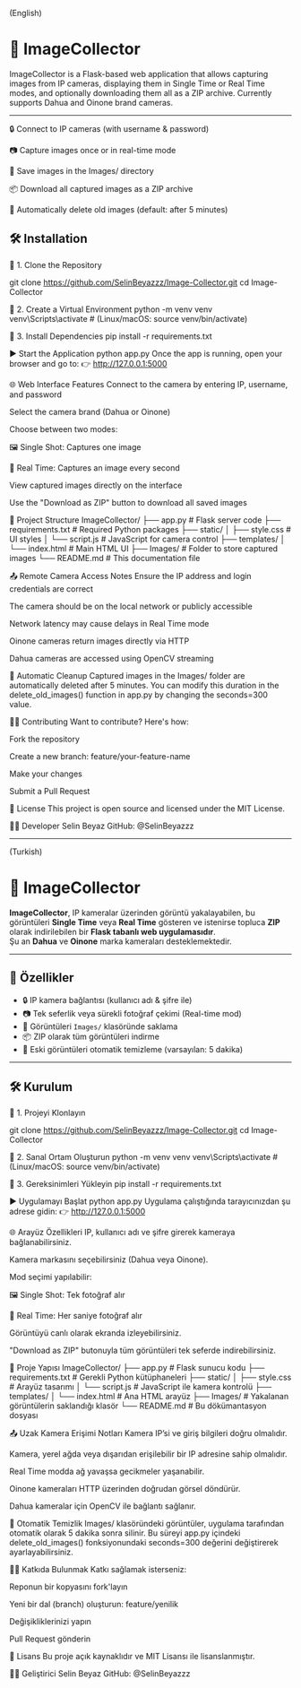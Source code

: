 (English)
# 📸 ImageCollector

ImageCollector is a Flask-based web application that allows capturing images from IP cameras, displaying them in Single Time or Real Time modes, and optionally downloading them all as a ZIP archive.
Currently supports Dahua and Oinone brand cameras.

---

🔒 Connect to IP cameras (with username & password)

📷 Capture images once or in real-time mode

💾 Save images in the Images/ directory

📦 Download all captured images as a ZIP archive

🧼 Automatically delete old images (default: after 5 minutes)

## 🛠️ Installation

🔹 1. Clone the Repository

git clone https://github.com/SelinBeyazzz/Image-Collector.git
cd Image-Collector


🔹 2. Create a Virtual Environment
python -m venv venv
venv\Scripts\activate  # (Linux/macOS: source venv/bin/activate)


🔹 3.  Install Dependencies
pip install -r requirements.txt


▶️ Start the Application
python app.py
Once the app is running, open your browser and go to:
👉 http://127.0.0.1:5000


🌐 Web Interface Features
Connect to the camera by entering IP, username, and password

Select the camera brand (Dahua or Oinone)

Choose between two modes:

🖼️ Single Shot: Captures one image

📡 Real Time: Captures an image every second

View captured images directly on the interface

Use the "Download as ZIP" button to download all saved images


📁 Project Structure
ImageCollector/
├── app.py                  # Flask server code
├── requirements.txt        # Required Python packages
├── static/
│   ├── style.css           # UI styles
│   └── script.js           # JavaScript for camera control
├── templates/
│   └── index.html          # Main HTML UI
├── Images/                 # Folder to store captured images
└── README.md               # This documentation file


📤 Remote Camera Access Notes
Ensure the IP address and login credentials are correct

The camera should be on the local network or publicly accessible

Network latency may cause delays in Real Time mode

Oinone cameras return images directly via HTTP

Dahua cameras are accessed using OpenCV streaming



🧹 Automatic Cleanup
Captured images in the Images/ folder are automatically deleted after 5 minutes.
You can modify this duration in the delete_old_images() function in app.py by changing the seconds=300 value.



🧑‍💻 Contributing
Want to contribute? Here's how:

Fork the repository

Create a new branch: feature/your-feature-name

Make your changes

Submit a Pull Request


📄 License
This project is open source and licensed under the MIT License.


🙋‍♀️ Developer
Selin Beyaz
GitHub: @SelinBeyazzz


---------------------------------------------------------------------------------------------

(Turkish)
# 📸 ImageCollector

**ImageCollector**, IP kameralar üzerinden görüntü yakalayabilen, bu görüntüleri **Single Time** veya **Real Time** gösteren ve istenirse topluca **ZIP** olarak indirilebilen bir **Flask tabanlı web uygulamasıdır**.  
Şu an **Dahua** ve **Oinone** marka kameraları desteklemektedir.

---

## 🚀 Özellikler

- 🔒 IP kamera bağlantısı (kullanıcı adı & şifre ile)
- 📷 Tek seferlik veya sürekli fotoğraf çekimi (Real-time mod)
- 💾 Görüntüleri `Images/` klasöründe saklama
- 📦 ZIP olarak tüm görüntüleri indirme
- 🧼 Eski görüntüleri otomatik temizleme (varsayılan: 5 dakika)

---

## 🛠️ Kurulum

🔹 1. Projeyi Klonlayın

git clone https://github.com/SelinBeyazzz/Image-Collector.git
cd Image-Collector


🔹 2. Sanal Ortam Oluşturun
python -m venv venv
venv\Scripts\activate  # (Linux/macOS: source venv/bin/activate)


🔹 3. Gereksinimleri Yükleyin
pip install -r requirements.txt


▶️ Uygulamayı Başlat
python app.py
Uygulama çalıştığında tarayıcınızdan şu adrese gidin:
👉 http://127.0.0.1:5000


🌐 Arayüz Özellikleri
IP, kullanıcı adı ve şifre girerek kameraya bağlanabilirsiniz.

Kamera markasını seçebilirsiniz (Dahua veya Oinone).

Mod seçimi yapılabilir:

🖼️ Single Shot: Tek fotoğraf alır

📡 Real Time: Her saniye fotoğraf alır

Görüntüyü canlı olarak ekranda izleyebilirsiniz.

"Download as ZIP" butonuyla tüm görüntüleri tek seferde indirebilirsiniz.


📁 Proje Yapısı
ImageCollector/
├── app.py                  # Flask sunucu kodu
├── requirements.txt        # Gerekli Python kütüphaneleri
├── static/
│   ├── style.css           # Arayüz tasarımı
│   └── script.js           # JavaScript ile kamera kontrolü
├── templates/
│   └── index.html          # Ana HTML arayüz
├── Images/                 # Yakalanan görüntülerin saklandığı klasör
└── README.md               # Bu dökümantasyon dosyası


📤 Uzak Kamera Erişimi Notları
Kamera IP’si ve giriş bilgileri doğru olmalıdır.

Kamera, yerel ağda veya dışarıdan erişilebilir bir IP adresine sahip olmalıdır.

Real Time modda ağ yavaşsa gecikmeler yaşanabilir.

Oinone kameraları HTTP üzerinden doğrudan görsel döndürür.

Dahua kameralar için OpenCV ile bağlantı sağlanır.


🧹 Otomatik Temizlik
Images/ klasöründeki görüntüler, uygulama tarafından otomatik olarak 5 dakika sonra silinir.
Bu süreyi app.py içindeki delete_old_images() fonksiyonundaki seconds=300 değerini değiştirerek ayarlayabilirsiniz.


🧑‍💻 Katkıda Bulunmak
Katkı sağlamak isterseniz:

Reponun bir kopyasını fork'layın

Yeni bir dal (branch) oluşturun: feature/yenilik

Değişikliklerinizi yapın

Pull Request gönderin


📄 Lisans
Bu proje açık kaynaklıdır ve MIT Lisansı ile lisanslanmıştır.


🙋‍♀️ Geliştirici
Selin Beyaz
GitHub: @SelinBeyazzz

